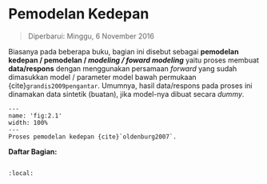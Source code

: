 # **Pemodelan Kedepan**
> Diperbarui: Minggu, 6 November 2016 

Biasanya pada beberapa buku, bagian ini disebut sebagai **pemodelan kedepan / pemodelan / *modeling / foward modeling*** yaitu proses membuat **data/respons** dengan menggunakan persamaan *forward* yang sudah dimasukkan model / parameter model bawah permukaan {cite}`grandis2009pengantar`. Umumnya, hasil data/respons pada proses ini dinamakan data sintetik (buatan), jika model-nya dibuat secara *dummy*.

```{figure} /figures/chap2/tutorials/fwd.png
---
name: 'fig:2.1'
width: 100%
---
Proses pemodelan kedepan {cite}`oldenburg2007`.
```

**Daftar Bagian:**

```{tableofcontents}
```

```{contents}
:local:
```